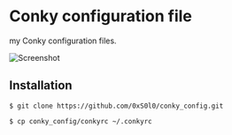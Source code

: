 Conky configuration file
========================

my Conky configuration files. 

![Screenshot](https://user-images.githubusercontent.com/53935554/128070438-a82505f8-2f0c-486c-a90e-cd712db7363d.png)


Installation
------------

``
$ git clone https://github.com/0xS0l0/conky_config.git
``

``
$ cp conky_config/conkyrc ~/.conkyrc
``



